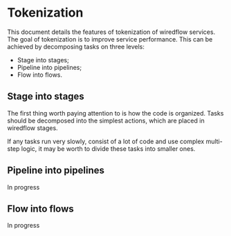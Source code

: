 # Tokenization

This document details the features of tokenization of wiredflow services. 
The goal of tokenization is to improve service performance. This can be achieved by decomposing tasks on three levels:

- Stage into stages;
- Pipeline into pipelines; 
- Flow into flows.

## Stage into stages

The first thing worth paying attention to is how the code is organized. 
Tasks should be decomposed into the simplest actions, which are placed in wiredflow stages. 

If any tasks run very slowly, consist of a lot of code and use 
complex multi-step logic, it may be worth to divide these tasks 
into smaller ones. 

## Pipeline into pipelines

In progress 

## Flow into flows

In progress 
